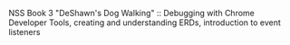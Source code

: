 NSS Book 3 "DeShawn's Dog Walking" :: Debugging with Chrome Developer Tools, creating and understanding ERDs, introduction to event listeners